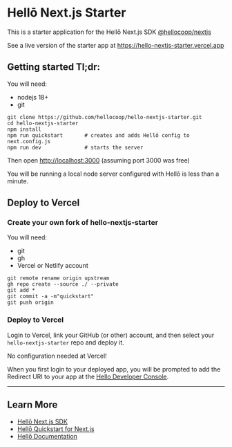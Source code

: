 # Hellō Next.js Starter

This is a starter application for the Hellō Next.js SDK [@hellocoop/nextjs](https://www.npmjs.com/package/@hellocoop/nextjs) 

See a live version of the starter app at <https://hello-nextjs-starter.vercel.app>

## Getting started Tl;dr:
You will need: 
- nodejs 18+
- git
```
git clone https://github.com/hellocoop/hello-nextjs-starter.git
cd hello-nextjs-starter
npm install
npm run quickstart       # creates and adds Hellō config to next.config.js
npm run dev              # starts the server
```

Then open <http://localhost:3000> (assuming port 3000 was free)

You will be running a local node server configured with Hellō is less than a minute.

## Deploy to Vercel

### Create your own fork of hello-nextjs-starter
You will need:
- git
- gh 
- Vercel or Netlify account
```
git remote rename origin upstream
gh repo create --source ./ --private
git add *
git commit -a -m"quickstart"
git push origin
```

### Deploy to Vercel

Login to Vercel, link your GitHub (or other) account, and then select your `hello-nextjs-starter` repo and deploy it.

No configuration needed at Vercel! 

When you first login to your deployed app, you will be prompted to add the Redirect URI to your app at the [Hello Developer Console](https://console.hello.coop/).

---
## Learn More
- [Hellō Next.js SDK](https://www.npmjs.com/package/@hellocoop/nextjs)
- [Hellō Quickstart for Next.js](https://www.npmjs.com/package/@hellocoop/quickstart-nextjs)
- [Hellō Documentation](https://www.hello.dev/documentation)
